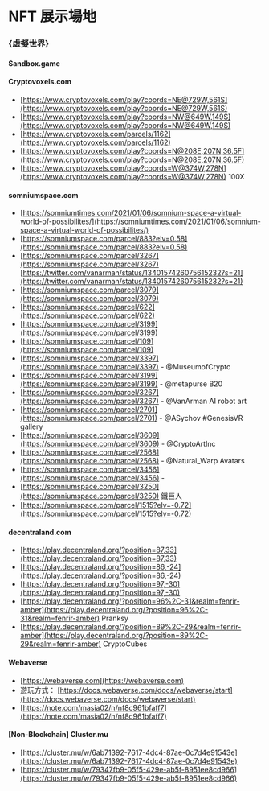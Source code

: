 # NFT 展示場地

### {虛擬世界}

#### Sandbox.game 

#### Cryptovoxels.com

* [https://www.cryptovoxels.com/play?coords=NE@729W,561S](https://www.cryptovoxels.com/play?coords=NE@729W,561S)
* [https://www.cryptovoxels.com/play?coords=NW@649W,149S](https://www.cryptovoxels.com/play?coords=NW@649W,149S)
* [https://www.cryptovoxels.com/parcels/1162](https://www.cryptovoxels.com/parcels/1162)
* [https://www.cryptovoxels.com/play?coords=N@208E,207N,36.5F](https://www.cryptovoxels.com/play?coords=N@208E,207N,36.5F) 
* [https://www.cryptovoxels.com/play?coords=W@374W,278N](https://www.cryptovoxels.com/play?coords=W@374W,278N) 100X

#### somniumspace.com

* [https://somniumtimes.com/2021/01/06/somnium-space-a-virtual-world-of-possibilites/](https://somniumtimes.com/2021/01/06/somnium-space-a-virtual-world-of-possibilites/)
* [https://somniumspace.com/parcel/883?elv=0.58](https://somniumspace.com/parcel/883?elv=0.58) 
* [https://somniumspace.com/parcel/3267](https://somniumspace.com/parcel/3267) [https://twitter.com/vanarman/status/1340157426075615232?s=21](https://twitter.com/vanarman/status/1340157426075615232?s=21)
* [https://somniumspace.com/parcel/3079](https://somniumspace.com/parcel/3079)
* [https://somniumspace.com/parcel/622](https://somniumspace.com/parcel/622)
* [https://somniumspace.com/parcel/3199](https://somniumspace.com/parcel/3199) 
* [https://somniumspace.com/parcel/109](https://somniumspace.com/parcel/109)
* [https://somniumspace.com/parcel/3397](https://somniumspace.com/parcel/3397) - @MuseumofCrypto
* [https://somniumspace.com/parcel/3199](https://somniumspace.com/parcel/3199) - @metapurse B20
* [https://somniumspace.com/parcel/3267](https://somniumspace.com/parcel/3267) - @VanArman AI robot art
* [https://somniumspace.com/parcel/2701](https://somniumspace.com/parcel/2701) - @ASychov \#GenesisVR gallery
* [https://somniumspace.com/parcel/3609](https://somniumspace.com/parcel/3609) - @CryptoArtInc
* [https://somniumspace.com/parcel/2568](https://somniumspace.com/parcel/2568) - @Natural\_Warp Avatars
* [https://somniumspace.com/parcel/3456](https://somniumspace.com/parcel/3456) - 
* [https://somniumspace.com/parcel/3250](https://somniumspace.com/parcel/3250) 鐵巨人
* [https://somniumspace.com/parcel/1515?elv=-0.72](https://somniumspace.com/parcel/1515?elv=-0.72)

#### decentraland.com

* [https://play.decentraland.org/?position=87,33](https://play.decentraland.org/?position=87,33) 
* [https://play.decentraland.org/?position=86,-24](https://play.decentraland.org/?position=86,-24) 
* [https://play.decentraland.org/?position=97,-30](https://play.decentraland.org/?position=97,-30)
* [https://play.decentraland.org/?position=96%2C-31&realm=fenrir-amber](https://play.decentraland.org/?position=96%2C-31&realm=fenrir-amber) Pranksy
* [https://play.decentraland.org/?position=89%2C-29&realm=fenrir-amber](https://play.decentraland.org/?position=89%2C-29&realm=fenrir-amber) CryptoCubes

#### Webaverse

* [https://webaverse.com](https://webaverse.com)
* 遊玩方式： [https://docs.webaverse.com/docs/webaverse/start](https://docs.webaverse.com/docs/webaverse/start)
* [https://note.com/masia02/n/nf8c961bfaff7](https://note.com/masia02/n/nf8c961bfaff7)

#### \[Non-Blockchain\] Cluster.mu

* [https://cluster.mu/w/6ab71392-7617-4dc4-87ae-0c7d4e91543e](https://cluster.mu/w/6ab71392-7617-4dc4-87ae-0c7d4e91543e) 
* [https://cluster.mu/w/79347fb9-05f5-429e-ab5f-8951ee8cd966](https://cluster.mu/w/79347fb9-05f5-429e-ab5f-8951ee8cd966)

